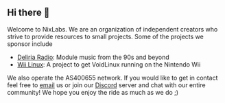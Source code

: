 ## Hi there 👋
Welcome to NixLabs. We are an organization of independent creators who strive to provide resources to small projects. Some of the projects we sponsor include

- [Deliria Radio](https://deliria.live): Module music from the 90s and beyond
- [Wii Linux](https://wii-linux.org): A project to get VoidLinux running on the Nintendo Wii


We also operate the AS400655 network. If you would like to get in contact feel free to [email](mailto:hello@nixlabs.dev) us or join our [Discord](https://discord.gg/zBJyr5PhxQ) server and chat with our entire community! We hope you enjoy the ride as much as we do ;)
